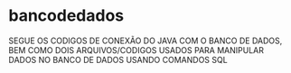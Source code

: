 # bancodedados

SEGUE OS CODIGOS DE CONEXÃO DO JAVA COM O BANCO DE DADOS, BEM COMO DOIS ARQUIVOS/CODIGOS USADOS PARA MANIPULAR DADOS NO BANCO DE DADOS USANDO COMANDOS SQL
